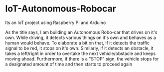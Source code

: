 # IoT-Autonomous-Robocar
Its an IoT project using Raspberry Pi and Arduino 


As the title says, I am building an Autonomous Robo-car that drives on it's own. While driving, it detects various things on it's own and behaves as a human would behave. 
To elaborate a bit on that, if it detects the traffic signal to be red, it stops on it's own. 
Similarly, if it detects an obstacle, it takes a left/right in order to overtake the next vehicle/obstacle and keeps moving ahead. 
Furthermore, if there is a "STOP" sign, the vehicle stops for a designated amount of time and then starts to proceed again
